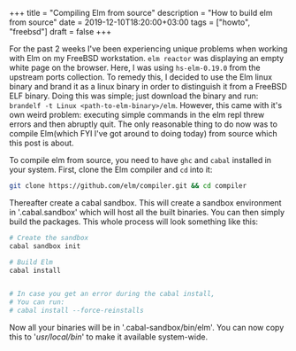 +++
title = "Compiling Elm from source"
description = "How to build elm from source"
date = 2019-12-10T18:20:00+03:00
tags = ["howto", "freebsd"]
draft = false
+++

For the past 2 weeks I've been experiencing unique problems when working with Elm on my FreeBSD workstation. `elm reactor` was displaying an empty white page on the browser. Here, I was using `hs-elm-0.19.0` from the upstream ports collection. To remedy this, I decided to use the Elm linux binary and brand it as a linux binary in order to distinguish it from a FreeBSD ELF binary. Doing this was simple; just download the binary and run: `brandelf -t Linux <path-to-elm-binary>/elm`. However, this came with it's own weird problem: executing simple commands in the elm repl threw errors and then abruptly quit. The only reasonable thing to do now was to compile Elm(which FYI I've got around to doing today) from source which this post is about.

To compile elm from source, you need to have `ghc` and `cabal` installed in your system. First, clone the Elm compiler and `cd` into it:

```bash
git clone https://github.com/elm/compiler.git && cd compiler
```

Thereafter create a cabal sandbox. This will create a sandbox environment in '.cabal.sandbox' which will host all the built binaries. You can then simply build the packages. This whole process will look something like this:

```bash
# Create the sandbox
cabal sandbox init

# Build Elm
cabal install


# In case you get an error during the cabal install,
# You can run:
# cabal install --force-reinstalls
```

Now all your binaries will be in '.cabal-sandbox/bin/elm'. You can now copy this to '_usr/local/bin_' to make it available system-wide.
